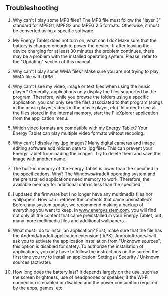 ## Troubleshooting
1.	Why can't I play some MP3 files?
The MP3 file must follow the "layer 3" standard for MPEG1, MPEG2 and MPEG 2.5 formats. Otherwise, it must be converted using a specific software.

2.	My Energy Tablet does not turn on, what can I do?
Make sure that the battery is charged enough to power the device. If after leaving the device charging for at least 30 minutes the problem continues, there may be a problem with the installed operating system. Please, refer to the "Updating" section of this manual.

3.	Why can't I play some WMA files?
Make sure you are not trying to play WMA file with DRM.

4.	Why can't I see my video, image or text files when using the music player?
Generally, applications only display the files supported by the program. Therefore, while you browse the folders using a specific application, you can only see the files associated to that program (songs in the music player, videos in the movie player, etc).  In order to see all the files stored in the internal memory, start the FileXplorer application from the application menu.

5.	Which video formats are compatible with my Energy Tablet?
Your Energy Tablet can play multiple video formats wihtout recoding.

6.	Why can't I display my .jpg images?
Many digital cameras and image editing software add hidden data to .jpg files. This can prevent your Energy Tablet from loading the images. Try to delete them and save the image with another name.

7.	The built-in memory of the Energy Tablet is lower than the specified in the specifications. Why?
The Windows#trade# operating system and the preinstalled applications need memory to work. Therefore, the available memory for additional data is less than the specified.

8.	I updated the firmware but I no longer have any multimedia files nor wallpapers. How can I retrieve the contents that came preinstalled?
Before any system update, we recommend making a backup of everything you want to keep. In www.energysistem.com, you will find not only all the content that came preinstalled in your Energy Tablet, but many more multimedia files and additional wallpapers.

9.	What must I do to install an application?
First, make sure that the file has the Android#trade# application extension (.APK). Android#trade# will ask you to activate the application installation from "Unknown sources", this option is disabled for safety. To authorize the installation of applications, you only have to follow the instructions on the screen the first time you try to install an application:  Settings / Security / Unknown sources (activate).

10.	How long does the battery last?
It depends largely on the use, such as the screen brightness, use of headphones or speaker, if the Wi-Fi connection is enabled or disabled and the power consumtion required by the apps, games, etc.
